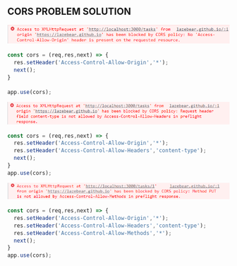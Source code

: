 ## CORS PROBLEM SOLUTION

![cors1](./img/图45.png)
```js
const cors = (req,res,next) => {
  res.setHeader('Access-Control-Allow-Origin','*');
  next();
}

app.use(cors);
```
![cors2](./img/图46.png)
```js
const cors = (req,res,next) => {
  res.setHeader('Access-Control-Allow-Origin','*');
  res.setHeader('Access-Control-Allow-Headers','content-type');
  next();
}
app.use(cors);
```
![cors3](./img/图47.png)
```js
const cors = (req,res,next) => {
  res.setHeader('Access-Control-Allow-Origin','*');
  res.setHeader('Access-Control-Allow-Headers','content-type');
  res.setHeader('Access-Control-Allow-Methods','*');
  next();
}
app.use(cors);
```
